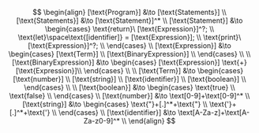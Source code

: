 $$
\begin{align}
    [\text{Program}] &\to [\text{Statements}] \\
    [\text{Statements}] &\to [\text{Statement}]^* \\
    [\text{Statement}] &\to
        \begin{cases}
            \text{return}\ [\text{Expression}]^?; \\
            \text{let}\space\text{[identifier]} = [\text{Expression}]; \\
            \text{print}\ [\text{Expression}]^?; \\
        \end{cases} \\
    [\text{Expression}] &\to
        \begin{cases}
            [\text{Term}] \\
            [\text{BinaryExpression}] \\
        \end{cases} \\
        \\
    [\text{BinaryExpression}] &\to
        \begin{cases}
            [\text{Expression}] \text{+} [\text{Expression}]\\
        \end{cases} \\
        \\
    [\text{Term}] &\to
        \begin{cases}
            [\text{number}] \\
            [\text{string}] \\
            [\text{identifier}] \\
            [\text{boolean}] \\
        \end{cases} \\
        \\
    [\text{boolean}] &\to
        \begin{cases}
            \text{true} \\
            \text{false} \\
        \end{cases} \\
    [\text{number}] &\to \text[0-9]+\text[0-9]^* \\
    [\text{string}] &\to
        \begin{cases}
            \text{"}+[.]^*+\text{"} \\
            \text{'}+[.]^*+\text{'} \\
        \end{cases} \\
    [\text{identifier}] &\to \text[A-Za-z]+\text[A-Za-z0-9]^* \\
\end{align}
$$